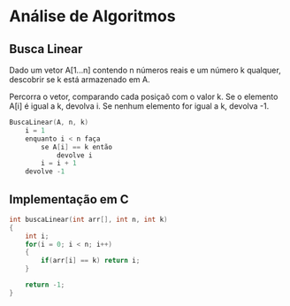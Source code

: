 # Análise de Algoritmos

## Busca Linear

Dado um vetor A[1...n] contendo n números reais e um número k qualquer, descobrir se k está armazenado em A.

Percorra o vetor, comparando cada posiçaõ com o valor k.
Se o elemento A[i] é igual a k, devolva i. Se nenhum elemento for igual a k, devolva -1.

```c
BuscaLinear(A, n, k)
    i = 1
    enquanto i < n faça
        se A[i] == k então
            devolve i
        i = i + 1
    devolve -1

```

## Implementação em C

```c
int buscaLinear(int arr[], int n, int k)
{
    int i;
    for(i = 0; i < n; i++)
    {
        if(arr[i] == k) return i;
    }

    return -1;
}
```
